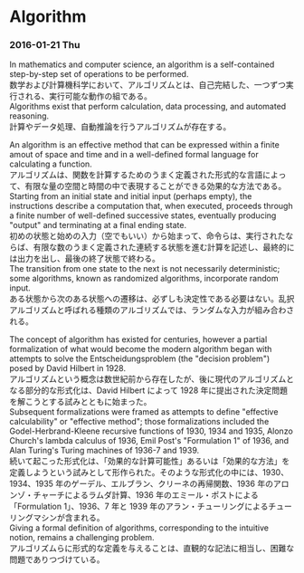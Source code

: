 # Algorithm

### 2016-01-21 Thu

In mathematics and computer science, an algorithm is a self-contained step-by-step set of operations to be performed.  
数学および計算機科学において、アルゴリズムとは、自己完結した、一つずつ実行される、実行可能な動作の組である。  
Algorithms exist that perform calculation, data processing, and automated reasoning.  
計算やデータ処理、自動推論を行うアルゴリズムが存在する。

An algorithm is an effective method that can be expressed within a finite amout of space and time and in a well-defined formal language for calculating a function.  
アルゴリズムは、関数を計算するためのうまく定義された形式的な言語によって、有限な量の空間と時間の中で表現することができる効果的な方法である。  
Starting from an initial state and initial input (perhaps empty), the instructions describe a computation that, when executed, proceeds through a finite number of well-defined successive states, eventually producing "output" and terminating at a final ending state.  
初めの状態と始めの入力（空でもいい）から始まって、命令らは、実行されたならば、有限な数のうまく定義された連続する状態を進む計算を記述し、最終的には出力を出し、最後の終了状態で終わる。  
The transition from one state to the next is not necessarily deterministic; some algorithms, known as randomized algorithms, incorporate random input.  
ある状態から次のある状態への遷移は、必ずしも決定性である必要はない。乱択アルゴリズムと呼ばれる種類のアルゴリズムでは、ランダムな入力が組み合わされる。

The concept of algorithm has existed for centuries, however a partial formalization of what would become the modern algorithm began with attempts to solve the Entscheidungsproblem (the "decision problem") posed by David Hilbert in 1928.  
アルゴリズムという概念は数世紀前から存在したが、後に現代のアルゴリズムとなる部分的な形式化は、David Hilbert によって 1928 年に提出された決定問題を解こうとする試みとともに始まった。  
Subsequent formalizations were framed as attempts to define "effective calculability" or "effective method"; those formalizations included the Godel-Herbrand-Kleene recursive functions of 1930, 1934 and 1935, Alonzo Church's lambda calculus of 1936, Emil Post's "Formulation 1" of 1936, and Alan Turing's Turing machines of 1936-7 and 1939.  
続いて起こった形式化は、「効果的な計算可能性」あるいは「効果的な方法」を定義しようという試みとして形作られた。そのような形式化の中には、1930、1934、1935 年のゲーデル、エルブラン、クリーネの再帰関数、1936 年のアロンゾ・チャーチによるラムダ計算、1936 年のエミール・ポストによる「Formulation 1」、1936、7 年と 1939 年のアラン・チューリングによるチューリングマシンが含まれる。  
Giving a formal definition of algorithms, corresponding to the intuitive notion, remains a challenging problem.  
アルゴリズムらに形式的な定義を与えることは、直観的な記法に相当し、困難な問題でありつづけている。
